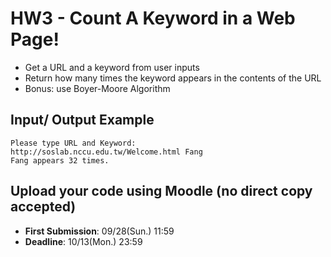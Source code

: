 # HW3 - Count A Keyword in a Web Page!
- Get a URL and a keyword from user inputs
- Return how many times the keyword appears in the contents of the URL 
- Bonus: use Boyer-Moore Algorithm 

## Input/ Output Example

```
Please type URL and Keyword: 
http://soslab.nccu.edu.tw/Welcome.html Fang
Fang appears 32 times.
```

## Upload your code using Moodle (no direct copy accepted) 
- **First Submission**: 09/28(Sun.) 11:59
- **Deadline**: 10/13(Mon.) 23:59

